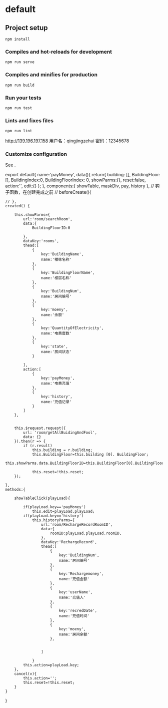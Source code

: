 # default

## Project setup
```
npm install
```

### Compiles and hot-reloads for development
```
npm run serve
```

### Compiles and minifies for production
```
npm run build
```

### Run your tests
```
npm run test
```

### Lints and fixes files
```
npm run lint
```

http://139.196.197.158
用户名：qingjingzehui
密码：12345678

### Customize configuration
See [](https://cli.vuejs.org/config/).





export default{
	name:'payMoney',
	data(){
		return{
			building: [],
			BuildingFloor: [],
			BuildingIndex:0,
			BuildingFloorIndex: 0,
			showParms:{},
			reset:false,
			action:'',
			edit:{}
		};
	},
	components:{
		showTable,
		maskDiv,
		pay,
		history
	},
	// 钩子函数，在创建完成之前
	// beforeCreate(){
		
	// },
	created() {
		
		this.showParms={
			url:'room/searchRoom',
			data:{
				BuildingFloorID:0

			},
			dataKey:'rooms',
			thead:[
				{
					key:'BuildingName',
					name:'楼栋名称'
				},
				{
					key:'BuildingFloorName',
					name:'楼层名称'
				},
				{
					key:'BuildingNum',
					name:'房间编号'
				},
				{
					key:'moeny',
					name:'余额'
				},
				{
					key:'QuantityOfElectricity',
					name:'电费度数'
				},
				{
					key:'state',
					name:'房间状态'
				}
				
			],
			action:[
				{
					key:'payMoney',
					name:'电费充值'
				},
				{
					key:'history',
					name:'充值记录'
				}
			]
		},
		
	
		this.$request.request({
			url: 'room/getAllBuidingAndFool',
			data: {}
		}).then(r => {
			if (r.result)
				this.building = r.building;
				this.BuildingFloor=this.building [0]. BuildingFloor;
			    this.showParms.data.BuildingFloorID=this.BuildingFloor[0].BuildingFloorID;
		
		        this.reset=!this.reset;
		});
	
	},
	methods:{
		
		showTableClick(playLoad){
			
			if(playLoad.key=='payMoney')
				this.edit=playLoad.playLoad;
			if(playLoad.key=='history')
				this.historyParms={
					url:'room/RechargeRecordRoomID',
					data:{
						roomID:playLoad.playLoad.roomID,
					},
					dataKey:'RechargeRecord',
					thead:[
						{
							key:'BuildingNum',
							name:'房间编号'
						},
						{
							key:'Rechargemoney',
							name:'充值金额'
						},
						{
							key:'userName',
							name:'充值人'
						},
						{
							key:'recredDate',
							name:'充值时间'
						},
						{
							key:'moeny',
							name:'房间余额'
						},
						
						
					]
					
				}
			this.action=playLoad.key;
		},
		cancel(v){
			this.action='';
			this.reset=!this.reset;
		}
	}
}

